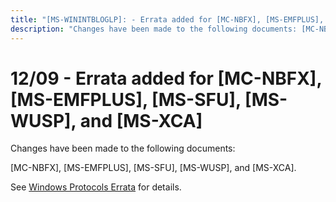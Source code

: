 ```yaml
---
title: "[MS-WININTBLOGLP]: - Errata added for [MC-NBFX], [MS-EMFPLUS], [MS-SFU], [MS-WUSP], and [MS-XCA]"
description: "Changes have been made to the following documents: [MC-NBFX], [MS-EMFPLUS], [MS-SFU], [MS-WUSP], and [MS-XCA]. See Windows Protocols Errata for"
---
```


# 12/09 - Errata added for [MC-NBFX], [MS-EMFPLUS], [MS-SFU], [MS-WUSP], and [MS-XCA]

<p>Changes have been made to the following documents:</p>
<p>[MC-NBFX], [MS-EMFPLUS], [MS-SFU], [MS-WUSP], and [MS-XCA].</p>
<p>See <span><a href="/openspecs/windows_protocols/MS-WINERRATA/314fe022-28ea-4bd9-93ac-7941ecf9ca10">Windows
Protocols Errata</a></span> for details.</p>

                